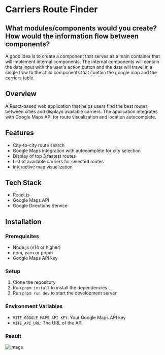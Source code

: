 # Carriers Route Finder

## What modules/components would you create? How would the information flow between components?

A good idea is to create a component that serves as a main container that will implement internal components. The internal components will contain the data input with the user's action button and the data will travel in a single flow to the child components that contain the google map and the carriers table.


## Overview
A React-based web application that helps users find the best routes between cities and displays available carriers. The application integrates with Google Maps API for route visualization and location autocomplete.

## Features
- City-to-city route search
- Google Maps integration with autocomplete for city selection
- Display of top 3 fastest routes
- List of available carriers for selected routes
- Interactive map visualization

## Tech Stack
- React.js
- Google Maps API
- Google Directions Service

## Installation

### Prerequisites
- Node.js (v14 or higher)
- npm, yarn or pnpm
- Google Maps API key

### Setup
1. Clone the repository
2. Run `pnpm install` to install the dependencies
3. Run `pnpm run dev` to start the development server

### Environment Variables
- `VITE_GOOGLE_MAPS_API_KEY`: Your Google Maps API key
- `VITE_API_URL`: The URL of the API

### Result
![image](https://github.com/user-attachments/assets/a678bc94-7f43-4e69-b71f-1c901ac8615f)

